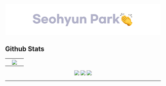 <a href="https://pkwesst.github.io" target="_blank"><img src="https://github.com/pkwesst/pkwesst/blob/main/Readmelogo.webp"/></a>

## Github Stats  
<table >
  <tr>
    <td align=center width=50%>
      <img src="https://github-readme-stats.vercel.app/api?username=pkwesst&show_icons=true&count_private=true&hide_border=true&hide=stars,prs&theme=graywhite" align=center style={width: 50%} />
    </td>    
  </tr>
</table>  


<div align=center>  
  <a href="https://pkwesst.github.io" target="_blank"><img src="https://img.shields.io/badge/GithubBlog-grey?style=for-the-badge&logo=github"/></a>
  <a href="https://mail.google.com/mail/?view=cm&amp;fs=1&amp;to=pkwesst@gmail.com" target="_blank"><img src="https://img.shields.io/badge/pkwesst@gmail.com-red?style=for-the-badge&logo=Gmail&logoColor=white"/></a>
  <a href="https://mail.google.com/mail/?view=cm&amp;fs=1&amp;to=pkwesst@naver.com" target="_blank"><img src="https://img.shields.io/badge/pkwesst@naver.com-mediumseagreen?style=for-the-badge&logo=naver&logoColor=white"/></a>
  <hr>
</div>
